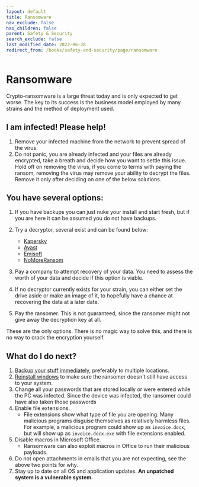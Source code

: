 ```yaml
---
layout: default
title: Ransomware
nav_exclude: false
has_children: false
parent: Safety & Security
search_exclude: false
last_modified_date: 2022-06-28
redirect_from: /books/safety-and-security/page/ransomware
---
```

# Ransomware
Crypto-ransomware is a large threat today and is only expected to get worse. The key to its success is the business model employed by many strains and the method of deployment used.

## I am infected! Please help!
1. Remove your infected machine from the network to prevent spread of the virus.
2. Do not panic, you are already infected and your files are already encrypted, take a breath and decide how you want to settle this issue. Hold off on removing the virus, if you come to terms with paying the ransom, removing the virus may remove your ability to decrypt the files. Remove it only after deciding on one of the below solutions.

## You have several options:
1. If you have backups you can just nuke your install and start fresh, but if you are here it can be assumed you do not have backups.
2. Try a decryptor, several exist and can be found below:
    * [Kapersky](https://noransom.kaspersky.com/) 
    * [Avast](https://www.avast.com/en-gb/ransomware-decryption-tools)
    * [Emisoft](https://www.emsisoft.com/ransomware-decryption-tools/) 
    * [NoMoreRansom](https://www.nomoreransom.org/en/decryption-tools.html)

3. Pay a company to attempt recovery of your data. You need to assess the worth of your data and decide if this option is viable.
4. If no decryptor currently exists for your strain, you can either set the drive aside or make an image of it, to hopefully have a chance at recovering the data at a later date.
5. Pay the ransomer. This is not guaranteed, since the ransomer might not give away the decryption key at all.

These are the only options. There is no magic way to solve this, and there is no way to crack the encryption yourself.

## What do I do next?
1. [Backup your stuff immediately](/docs/backups/backups), preferably to multiple locations.
2. [Reinstall windows](/docs/installations/win) to make sure the ransomer doesn't still have access to your system.
6. Change all your passwords that are stored locally or were entered while the PC was infected. Since the device was infected, the ransomer could have also taken those passwords
4. Enable file extensions. 
    * File extensions show what type of file you are opening. Many malicious programs disguise themselves as relatively harmless files. For example, a malicious program could show up as `invoice.docx`, but will show up as `invoice.docx.exe` with file extensions enabled.
5. Disable macros in Microsoft Office. 
    * Ransomware can also exploit macros in Office to run their malicious payloads.
6. Do not open attachments in emails that you are not expecting, see the above two points for why.
7. Stay up to date on all OS and application updates. **An unpatched system is a vulnerable system.**
